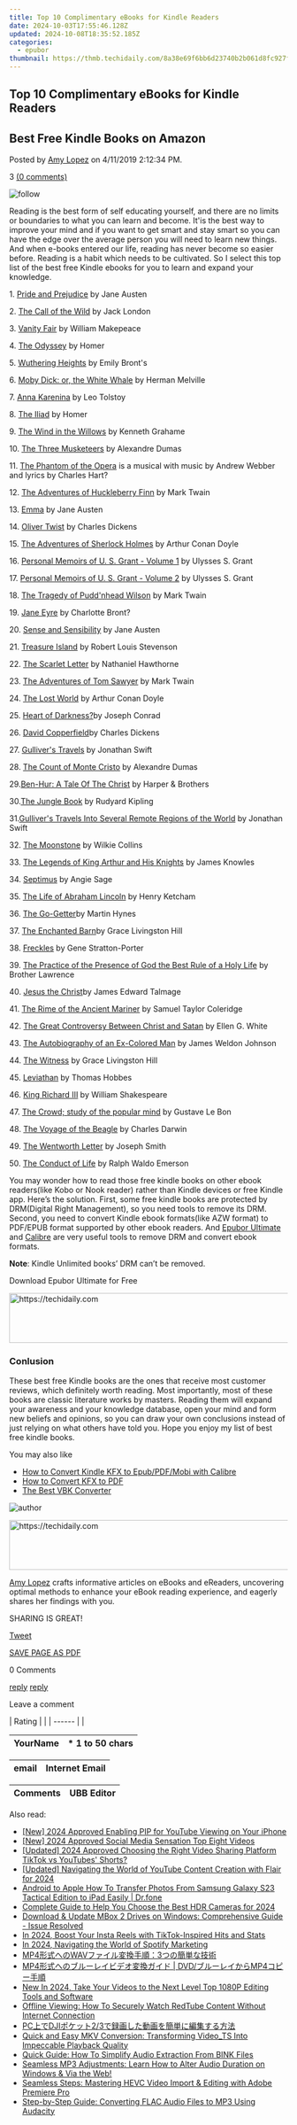 ```yaml
---
title: Top 10 Complimentary eBooks for Kindle Readers
date: 2024-10-03T17:55:46.128Z
updated: 2024-10-08T18:35:52.185Z
categories:
  - epubor
thumbnail: https://thmb.techidaily.com/8a38e69f6bb6d23740b2b061d8fc927f2b1d57e63f504706f437480fcde8cc73.jpg
---
```


## Top 10 Complimentary eBooks for Kindle Readers

## Best Free Kindle Books on Amazon

Posted by [Amy Lopez](https://shorturl.at/bmsEO) on 4/11/2019 2:12:34 PM.

3 [(0 comments)](http://www.epubor.com/#comment-area) 

![follow](http://www.epubor.com/images/follow.png)

Reading is the best form of self educating yourself, and there are no limits or boundaries to what you can learn and become. It'is the best way to improve your mind and if you want to get smart and stay smart so you can have the edge over the average person you will need to learn new things. And when e-books entered our life, reading has never become so easier before. Reading is a habit which needs to be cultivated. So I select this top list of the best free Kindle ebooks for you to learn and expand your knowledge. 

1\. [Pride and Prejudice](https://www.amazon.com/Pride-Prejudice-AmazonClassics-Jane-Austen-ebook/dp/B071SKHMDL/ref=sr%5F1%5F20?s=books&ie=UTF8&qid=1498188198&sr=1-20&keywords=free+kindle+books&refinements=p%5Fn%5Ffeature%5Fbrowse-bin%3A618073011%2Cp%5F72%3A1250221011) by Jane Austen

2\. [The Call of the Wild](https://www.amazon.com/Call-Wild-AmazonClassics-Jack-London-ebook/dp/B072C7QKRY/ref=sr%5F1%5F2?s=books&ie=UTF8&qid=1498186258&sr=1-2&keywords=The+100+greatest+novels+of+all+time) by Jack London

3\. [Vanity Fair](https://www.amazon.com/Vanity-Centaur-Classics-greatest-novels-ebook/dp/B017AT0MOW/ref=sr%5F1%5F51?s=books&ie=UTF8&qid=1498201608&sr=1-51&keywords=The+100+greatest+novels+of+all+time) by William Makepeace

4\. [The Odyssey](https://www.amazon.com/Odyssey-AmazonClassics-Homer-ebook/dp/B071JBJTFY/ref=pd%5Fsim%5F351%5F2?%5Fencoding=UTF8&psc=1&refRID=92N66QM9HXRSFV32TD9H) by Homer 

5\. [Wuthering Heights](https://www.amazon.com/Wuthering-Heights-Emily-Bront%C3%AB-ebook/dp/B004UJAOLM/ref=sr%5F1%5F1?s=books&ie=UTF8&qid=1498188198&sr=1-1&keywords=free+kindle+books&refinements=p%5Fn%5Ffeature%5Fbrowse-bin%3A618073011%2Cp%5F72%3A1250221011) by Emily Bront's

6\. [Moby Dick: or, the White Whale](https://www.amazon.com/Moby-Dick-White-Herman-Melville-ebook/dp/B004TRXX7C/ref=sr%5F1%5F32?s=books&ie=UTF8&qid=1498188198&sr=1-32&keywords=free+kindle+books&refinements=p%5Fn%5Ffeature%5Fbrowse-bin%3A618073011%2Cp%5F72%3A1250221011) by Herman Melville

7\. [Anna Karenina](https://www.amazon.com/Anna-Karenina-Leo-Tolstoy-ebook/dp/B008476UXW/ref=sr%5F1%5F37?s=books&ie=UTF8&qid=1498188198&sr=1-37&keywords=free+kindle+books&refinements=p%5Fn%5Ffeature%5Fbrowse-bin%3A618073011%2Cp%5F72%3A1250221011) by Leo Tolstoy

8\. [The Iliad](https://www.amazon.com/Iliad-Homer-ebook/dp/B00847VIBQ/ref=sr%5F1%5F90?s=books&ie=UTF8&qid=1498198601&sr=1-90&keywords=free+kindle+books&refinements=p%5Fn%5Ffeature%5Fbrowse-bin%3A618073011) by Homer

9\. [The Wind in the Willows](https://www.amazon.com/Wind-Willows-Kenneth-Grahame-ebook/dp/B0083Z9D7U/ref=sr%5F1%5F89?s=books&ie=UTF8&qid=1498198601&sr=1-89&keywords=free+kindle+books&refinements=p%5Fn%5Ffeature%5Fbrowse-bin%3A618073011) by Kenneth Grahame

10\. [The Three Musketeers](https://www.amazon.com/Three-Musketeers-Alexandre-Dumas-ebook/dp/B004TP8ZZE/ref=sr%5F1%5F136?s=books&ie=UTF8&qid=1498198863&sr=1-136&keywords=free+kindle+books&refinements=p%5Fn%5Ffeature%5Fbrowse-bin%3A618073011) by Alexandre Dumas

11\. [The Phantom of the Opera](https://www.amazon.com/Phantom-Opera-Gaston-Leroux-ebook/dp/B0084AXZRI/ref=sr%5F1%5F106?s=books&ie=UTF8&qid=1498198863&sr=1-106&keywords=free+kindle+books&refinements=p%5Fn%5Ffeature%5Fbrowse-bin%3A618073011) is a musical with music by Andrew Webber and lyrics by Charles Hart?

12\. [The Adventures of Huckleberry Finn](https://www.amazon.com/Adventures-Huckleberry-Centaur-Classics-greatest-ebook/dp/B01A9VVC88/ref=sr%5F1%5F21?s=books&ie=UTF8&qid=1498188198&sr=1-21&keywords=free+kindle+books&refinements=p%5Fn%5Ffeature%5Fbrowse-bin%3A618073011%2Cp%5F72%3A1250221011) by Mark Twain

13\. [Emma](https://www.amazon.com/Emma-Centaur-Classics-greatest-novels-ebook/dp/B01AHGH3Q0/ref=sr%5F1%5F4?s=books&ie=UTF8&qid=1498188198&sr=1-4&keywords=free+kindle+books&refinements=p%5Fn%5Ffeature%5Fbrowse-bin%3A618073011%2Cp%5F72%3A1250221011) by Jane Austen

14\. [Oliver Twist](https://www.amazon.com/Oliver-Centaur-Classics-Charles-Dickens-ebook/dp/B017S9U2T4/ref=sr%5F1%5F13?s=books&ie=UTF8&qid=1498188198&sr=1-13&keywords=free+kindle+books&refinements=p%5Fn%5Ffeature%5Fbrowse-bin%3A618073011%2Cp%5F72%3A1250221011) by Charles Dickens

15\. [The Adventures of Sherlock Holmes](https://www.amazon.com/Adventures-Sherlock-Holmes-Arthur-Conan-ebook/dp/B0082S3FA4/ref=sr%5F1%5F51?s=books&ie=UTF8&qid=1498198601&sr=1-51&keywords=free+kindle+books&refinements=p%5Fn%5Ffeature%5Fbrowse-bin%3A618073011) by Arthur Conan Doyle 

16\. [Personal Memoirs of U. S. Grant - Volume 1](https://www.amazon.com/Personal-Memoirs-U-S-Grant-ebook/dp/B0082RZGNY/ref=sr%5F1%5F182?s=books&ie=UTF8&qid=1498198886&sr=1-182&keywords=free+kindle+books&refinements=p%5Fn%5Ffeature%5Fbrowse-bin%3A618073011) by Ulysses S. Grant

17\. [Personal Memoirs of U. S. Grant - Volume 2](https://www.amazon.com/Personal-Memoirs-U-S-Grant-ebook/dp/B0082RZECM/ref=sr%5F1%5F183?s=books&ie=UTF8&qid=1498198886&sr=1-183&keywords=free+kindle+books&refinements=p%5Fn%5Ffeature%5Fbrowse-bin%3A618073011) by Ulysses S. Grant

18\. [The Tragedy of Pudd'nhead Wilson](https://www.amazon.com/Tragedy-Puddnhead-Wilson-Mark-Twain-ebook/dp/B0084B0E94/ref=sr%5F1%5F233?s=books&ie=UTF8&qid=1498199539&sr=1-233&keywords=free+kindle+books&refinements=p%5Fn%5Ffeature%5Fbrowse-bin%3A618073011) by Mark Twain

19\. [Jane Eyre](https://www.amazon.com/Jane-Centaur-Classics-greatest-novels-ebook/dp/B01AG0HHY0/ref=sr%5F1%5F40?s=books&ie=UTF8&qid=1498201463&sr=1-40&keywords=The+100+greatest+novels+of+all+time) by Charlotte Bront?

20\. [Sense and Sensibility](https://www.amazon.com/Sense-Sensibility-Wisehouse-Classics-Illustrations-ebook/dp/B01KZ2V1DW/ref=tmm%5Fkin%5Ftitle%5F0?%5Fencoding=UTF8&qid=1498203775&sr=1-1) by Jane Austen

21\. [Treasure Island](https://www.amazon.com/Treasure-Island-AmazonClassics-Robert-Stevenson-ebook/dp/B072Q1KBRT/ref=sr%5F1%5F1?s=digital-text&ie=UTF8&qid=1498204248&sr=1-1&keywords=Treasure+Island) by Robert Louis Stevenson

22\. [The Scarlet Letter](https://www.amazon.com/Scarlet-Letter-Centaur-Classics-greatest-ebook/dp/B01BLYJW7A/ref=sr%5F1%5F55?s=books&ie=UTF8&qid=1498201608&sr=1-55&keywords=The+100+greatest+novels+of+all+time) by Nathaniel Hawthorne

 23\. [The Adventures of Tom Sawyer](https://www.amazon.com/Adventures-Tom-Sawyer-AmazonClassics-ebook/dp/B072F1WKW1/ref=sr%5F1%5F1?s=digital-text&ie=UTF8&qid=1498204003&sr=1-1&keywords=The+Adventures+of+Tom+Sawyer) by Mark Twain

24\. [The Lost World](https://www.amazon.com/Lost-World-Arthur-Conan-Doyle-ebook/dp/B004UJDLJE/ref=sr%5F1%5F2?s=digital-text&ie=UTF8&qid=1498204092&sr=1-2&keywords=The+Lost+World) by Arthur Conan Doyle 

25\. [Heart of Darkness?](https://www.amazon.com/Heart-Darkness-Joseph-Conrad/dp/1576466892/ref=sr%5F1%5F12?s=books&ie=UTF8&qid=1498186258&sr=1-12&keywords=The+100+greatest+novels+of+all+time)by Joseph Conrad

26\. [David Copperfield](https://www.amazon.com/Copperfield-Centaur-Classics-greatest-novels-ebook/dp/B01AL0CJ7A/ref=sr%5F1%5F9?s=books&ie=UTF8&qid=1498186258&sr=1-9&keywords=The+100+greatest+novels+of+all+time)by Charles Dickens

27\. [Gulliver's Travels](https://www.amazon.com/Gullivers-Travels-Centaur-Classics-greatest-ebook/dp/B01AHIFTUK/ref=sr%5F1%5F11?s=books&ie=UTF8&qid=1498186258&sr=1-11&keywords=The+100+greatest+novels+of+all+time) by Jonathan Swift

28\. [The Count of Monte Cristo](https://www.amazon.com/Cristo-Centaur-Classics-greatest-novels-ebook/dp/B01A7XU76G/ref=sr%5F1%5F15?s=books&ie=UTF8&qid=1498201307&sr=1-15&keywords=The+100+greatest+novels+of+all+time) by Alexandre Dumas

29.[Ben-Hur: A Tale Of The Christ](https://www.amazon.com/Ben-Hur-Tale-Christ-Lew-Wallace-ebook/dp/B06W9GYPSK/ref=sr%5F1%5F1?s=digital-text&ie=UTF8&qid=1498204372&sr=1-1&keywords=Ben-Hur%3A+A+Tale+Of+The+Christ) by Harper & Brothers

30.[The Jungle Book](https://www.amazon.com/Jungle-Book-AmazonClassics-Rudyard-Kipling-ebook/dp/B0728MXM3Q/ref=pd%5Fsim%5F351%5F1?%5Fencoding=UTF8&psc=1&refRID=CHG54CKGXMCA7BCW7ZX0) by Rudyard Kipling

31.[Gulliver's Travels Into Several Remote Regions of the World](https://www.amazon.com/Gullivers-Travels-Several-Remote-Regions-ebook/dp/B0084B5MNW/ref=sr%5F1%5F149?s=books&ie=UTF8&qid=1498198886&sr=1-149&keywords=free+kindle+books&refinements=p%5Fn%5Ffeature%5Fbrowse-bin%3A618073011) by Jonathan Swift

32\. [The Moonstone](https://www.amazon.com/Moonstone-Dover-Thrift-Editions-ebook-dp-B00A73A6N6/dp/B00A73A6N6/ref=mt%5Fkindle?%5Fencoding=UTF8&me=&qid=1554963080) by Wilkie Collins

33\. [The Legends of King Arthur and His Knights](https://www.amazon.com/Legends-King-Arthur-His-Knights-ebook/dp/B0083ZMP5C/ref=sr%5F1%5F163?s=books&ie=UTF8&qid=1498198886&sr=1-163&keywords=free+kindle+books&refinements=p%5Fn%5Ffeature%5Fbrowse-bin%3A618073011) by James Knowles

34\. [Septimus](https://www.amazon.com/Septimus-William-John-Locke-ebook/dp/B004TIKZYA/ref=sr%5F1%5F195?s=books&ie=UTF8&qid=1498199539&sr=1-195&keywords=free+kindle+books&refinements=p%5Fn%5Ffeature%5Fbrowse-bin%3A618073011) by Angie Sage

35\. [The Life of Abraham Lincoln](https://www.amazon.com/Life-Abraham-Lincoln-Henry-Ketcham-ebook/dp/B0084A7RVI/ref=sr%5F1%5F222?s=books&ie=UTF8&qid=1498199539&sr=1-222&keywords=free+kindle+books&refinements=p%5Fn%5Ffeature%5Fbrowse-bin%3A618073011) by Henry Ketcham 

36\. [The Go-Getter](https://www.amazon.com/Go-Getter-Peter-B-Bernard-Kyne-ebook/dp/B0084BY58K/ref=sr%5F1%5F226?s=books&ie=UTF8&qid=1498199539&sr=1-226&keywords=free+kindle+books&refinements=p%5Fn%5Ffeature%5Fbrowse-bin%3A618073011)by Martin Hynes

37\. [The Enchanted Barn](https://www.amazon.com/Enchanted-Barn-Grace-Livingston-Hill-ebook/dp/B006FLEC2K/ref=sr%5F1%5F231?s=books&ie=UTF8&qid=1498199539&sr=1-231&keywords=free+kindle+books&refinements=p%5Fn%5Ffeature%5Fbrowse-bin%3A618073011)by Grace Livingston Hill

38\. [Freckles](https://www.amazon.com/Freckles-Gene-Stratton-Porter-ebook/dp/B0084B0AXY/ref=sr%5F1%5F246?s=books&ie=UTF8&qid=1498199803&sr=1-246&keywords=free+kindle+books&refinements=p%5Fn%5Ffeature%5Fbrowse-bin%3A618073011) by Gene Stratton-Porter 

39\. [The Practice of the Presence of God the Best Rule of a Holy Life](https://www.amazon.com/Practice-Presence-Best-Rule-Holy-ebook/dp/B004TQL07S/ref=sr%5F1%5F255?s=books&ie=UTF8&qid=1498199803&sr=1-255&keywords=free+kindle+books&refinements=p%5Fn%5Ffeature%5Fbrowse-bin%3A618073011) by Brother Lawrence

40\. [Jesus the Christ](https://www.amazon.com/Messiah-Mission-According-Scriptures-Ancient-ebook/dp/B004TIKNX8/ref=sr%5F1%5F262?s=books&ie=UTF8&qid=1498199803&sr=1-262&keywords=free+kindle+books&refinements=p%5Fn%5Ffeature%5Fbrowse-bin%3A618073011)by James Edward Talmage

41\. [The Rime of the Ancient Mariner](https://www.amazon.com/Ancient-Mariner-Samuel-Taylor-Coleridge-ebook/dp/B0083Z49HO/ref=sr%5F1%5F269?s=books&ie=UTF8&qid=1498199803&sr=1-269&keywords=free+kindle+books&refinements=p%5Fn%5Ffeature%5Fbrowse-bin%3A618073011) by Samuel Taylor Coleridge

42\. [The Great Controversy Between Christ and Satan](https://www.amazon.com/Great-Controversy-Between-Christ-Satan-ebook/dp/B004TRFAJQ/ref=sr%5F1%5F297?s=books&ie=UTF8&qid=1498199850&sr=1-297&keywords=free+kindle+books&refinements=p%5Fn%5Ffeature%5Fbrowse-bin%3A618073011) by Ellen G. White

43\. [The Autobiography of an Ex-Colored Man](https://www.amazon.com/Autobiography-Ex-Colored-James-Weldon-Johnson-ebook/dp/B0082UYCHM/ref=sr%5F1%5F303?s=books&ie=UTF8&qid=1498199850&sr=1-303&keywords=free+kindle+books&refinements=p%5Fn%5Ffeature%5Fbrowse-bin%3A618073011) by James Weldon Johnson

44\. [The Witness](https://www.amazon.com/Witness-Grace-Livingston-Hill-ebook/dp/B004TQN0NU/ref=sr%5F1%5F305?s=books&ie=UTF8&qid=1498199850&sr=1-305&keywords=free+kindle+books&refinements=p%5Fn%5Ffeature%5Fbrowse-bin%3A618073011) by Grace Livingston Hill

45\. [Leviathan](https://www.amazon.com/Leviathan-Thomas-Hobbes-ebook/dp/B00847ERJQ/ref=sr%5F1%5F308?s=books&ie=UTF8&qid=1498199850&sr=1-308&keywords=free+kindle+books&refinements=p%5Fn%5Ffeature%5Fbrowse-bin%3A618073011) by Thomas Hobbes

46\. [King Richard III](https://www.amazon.com/King-Richard-III-William-Shakespeare-ebook/dp/B00847SY1S/ref=sr%5F1%5F318?s=books&ie=UTF8&qid=1498199850&sr=1-318&keywords=free+kindle+books&refinements=p%5Fn%5Ffeature%5Fbrowse-bin%3A618073011) by William Shakespeare

47\. [The Crowd; study of the popular mind](https://www.amazon.com/Crowd-study-popular-mind-ebook/dp/B004UJNFQI/ref=sr%5F1%5F327?s=books&ie=UTF8&qid=1498200259&sr=1-327&keywords=free+kindle+books&refinements=p%5Fn%5Ffeature%5Fbrowse-bin%3A618073011) by Gustave Le Bon

48\. [The Voyage of the Beagle](https://www.amazon.com/Voyage-Beagle-Charles-Darwin-ebook/dp/B004TOYF40/ref=sr%5F1%5F325?s=books&ie=UTF8&qid=1498200259&sr=1-325&keywords=free+kindle+books&refinements=p%5Fn%5Ffeature%5Fbrowse-bin%3A618073011) by Charles Darwin

49\. [The Wentworth Letter](https://www.amazon.com/Wentworth-Letter-Joseph-Smith-ebook/dp/B0084A76P0/ref=sr%5F1%5F340?s=books&ie=UTF8&qid=1498200662&sr=1-340&keywords=free+kindle+books&refinements=p%5Fn%5Ffeature%5Fbrowse-bin%3A618073011) by Joseph Smith 

50\. [The Conduct of Life](https://www.amazon.com/Conduct-Life-Ralph-Waldo-Emerson-ebook/dp/B00AQMU660/ref=sr%5F1%5F371?s=books&ie=UTF8&qid=1498200662&sr=1-371&keywords=free+kindle+books&refinements=p%5Fn%5Ffeature%5Fbrowse-bin%3A618073011) by Ralph Waldo Emerson

You may wonder how to read those free kindle books on other ebook readers(like Kobo or Nook reader) rather than Kindle devices or free Kindle app. Here’s the solution. First, some free kindle books are protected by DRM(Digital Right Management), so you need tools to remove its DRM. Second, you need to convert Kindle ebook formats(like AZW format) to PDF/EPUB format supported by other ebook readers. And [Epubor Ultimate](https://epubor.com/) and [Calibre](https://calibre-ebook.com/) are very useful tools to remove DRM and convert ebook formats.

**Note**: Kindle Unlimited books’ DRM can’t be removed. 

Download Epubor Ultimate for Free

[](https://tools.techidaily.com/epubor/ultimate/) [](https://tools.techidaily.com/epubor/ultimate/) 

<!-- affiliate ads begin -->
<a href="https://aligracehair.sjv.io/c/5597632/1868575/19272" target="_top" id="1868575">
  <img src="//a.impactradius-go.com/display-ad/19272-1868575" border="0" alt="https://techidaily.com" width="728" height="90"/>
</a>
<img height="0" width="0" src="https://aligracehair.sjv.io/i/5597632/1868575/19272" style="position:absolute;visibility:hidden;" border="0" />
<!-- affiliate ads end -->

### Conlusion

These best free Kindle books are the ones that receive most customer reviews, which definitely worth reading. Most importantly, most of these books are classic literature works by masters. Reading them will expand your awareness and your knowledge database, open your mind and form new beliefs and opinions, so you can draw your own conclusions instead of just relying on what others have told you. Hope you enjoy my list of best free kindle books.

You may also like

* [How to Convert Kindle KFX to Epub/PDF/Mobi with Calibre](https://tools.techidaily.com/epubor/products/)
* [How to Convert KFX to PDF](https://tools.techidaily.com/epubor/products/)
* [The Best VBK Converter](https://tools.techidaily.com/epubor/products/)

![author](http://www.epubor.com/images/uppic/Hillary.png)

<!-- affiliate ads begin -->
<a href="https://aligracehair.sjv.io/c/5597632/1948937/19272" target="_top" id="1948937">
  <img src="//a.impactradius-go.com/display-ad/19272-1948937" border="0" alt="https://techidaily.com" width="728" height="90"/>
</a>
<img height="0" width="0" src="https://aligracehair.sjv.io/i/5597632/1948937/19272" style="position:absolute;visibility:hidden;" border="0" />
<!-- affiliate ads end -->

[Amy Lopez](https://shorturl.at/bmsEO) crafts informative articles on eBooks and eReaders, uncovering optimal methods to enhance your eBook reading experience, and eagerly shares her findings with you.

SHARING IS GREAT!

[Tweet](https://twitter.com/share) 

[SAVE PAGE AS PDF](https://tools.techidaily.com/epubor/products/) 

0 Comments

[reply](https://tools.techidaily.com/epubor/products/) [reply](https://tools.techidaily.com/epubor/products/) 

Leave a comment

| Rating |  |
| ------ |  |

| YourName | \*  1 to 50 chars |
| -------- | ----------------- |

| email | Internet Email |
| ----- | -------------- |

| Comments | UBB Editor |
| -------- | ---------- |

<ins class="adsbygoogle"
     style="display:block"
     data-ad-format="autorelaxed"
     data-ad-client="ca-pub-7571918770474297"
     data-ad-slot="1223367746"></ins>

<ins class="adsbygoogle"
     style="display:block"
     data-ad-client="ca-pub-7571918770474297"
     data-ad-slot="8358498916"
     data-ad-format="auto"
     data-full-width-responsive="true"></ins>

<span class="atpl-alsoreadstyle">Also read:</span>
<div><ul>
<li><a href="https://article-posts.techidaily.com/new-2024-approved-enabling-pip-for-youtube-viewing-on-your-iphone/"><u>[New] 2024 Approved Enabling PIP for YouTube Viewing on Your iPhone</u></a></li>
<li><a href="https://facebook-video-content.techidaily.com/new-2024-approved-social-media-sensation-top-eight-videos/"><u>[New] 2024 Approved Social Media Sensation Top Eight Videos</u></a></li>
<li><a href="https://facebook-video-footage.techidaily.com/updated-2024-approved-choosing-the-right-video-sharing-platform-tiktok-vs-youtubes-shorts/"><u>[Updated] 2024 Approved Choosing the Right Video Sharing Platform TikTok vs YouTubes' Shorts?</u></a></li>
<li><a href="https://youtube-web.techidaily.com/ed-navigating-the-world-of-youtube-content-creation-with-flair-for-2024/"><u>[Updated] Navigating the World of YouTube Content Creation with Flair for 2024</u></a></li>
<li><a href="https://blog-min.techidaily.com/android-to-apple-how-to-transfer-photos-from-samsung-galaxy-s23-tactical-edition-to-ipad-easily-drfone-by-drfone-transfer-from-android-transfer-from-android/"><u>Android to Apple How To Transfer Photos From Samsung Galaxy S23 Tactical Edition to iPad Easily | Dr.fone</u></a></li>
<li><a href="https://fox-friendly.techidaily.com/complete-guide-to-help-you-choose-the-best-hdr-cameras-for-2024/"><u>Complete Guide to Help You Choose the Best HDR Cameras for 2024</u></a></li>
<li><a href="https://hardware-help.techidaily.com/download-and-update-mbox-2-drives-on-windows-comprehensive-guide-issue-resolved/"><u>Download & Update MBox 2 Drives on Windows: Comprehensive Guide - Issue Resolved</u></a></li>
<li><a href="https://instagram-video-files.techidaily.com/in-2024-boost-your-insta-reels-with-tiktok-inspired-hits-and-stats/"><u>In 2024, Boost Your Insta Reels with TikTok-Inspired Hits and Stats</u></a></li>
<li><a href="https://extra-skills.techidaily.com/in-2024-navigating-the-world-of-spotify-marketing/"><u>In 2024, Navigating the World of Spotify Marketing</u></a></li>
<li><a href="https://discover-bits.techidaily.com/mp4wav3/"><u>MP4形式へのWAVファイル変換手順：3つの簡単な技術</u></a></li>
<li><a href="https://discover-bits.techidaily.com/mp4-dvdmp4/"><u>MP4形式へのブルーレイビデオ変換ガイド | DVD/ブルーレイからMP4コピー手順</u></a></li>
<li><a href="https://ai-driven-video-production.techidaily.com/new-in-2024-take-your-videos-to-the-next-level-top-1080p-editing-tools-and-software/"><u>New In 2024, Take Your Videos to the Next Level Top 1080P Editing Tools and Software</u></a></li>
<li><a href="https://discover-bits.techidaily.com/offline-viewing-how-to-securely-watch-redtube-content-without-internet-connection/"><u>Offline Viewing: How To Securely Watch RedTube Content Without Internet Connection</u></a></li>
<li><a href="https://discover-bits.techidaily.com/pcdji23/"><u>PC上でDJIポケット2/3で録画した動画を簡単に編集する方法</u></a></li>
<li><a href="https://discover-bits.techidaily.com/quick-and-easy-mkv-conversion-transforming-videots-into-impeccable-playback-quality/"><u>Quick and Easy MKV Conversion: Transforming Video_TS Into Impeccable Playback Quality</u></a></li>
<li><a href="https://discover-bits.techidaily.com/quick-guide-how-to-simplify-audio-extraction-from-bink-files/"><u>Quick Guide: How To Simplify Audio Extraction From BINK Files</u></a></li>
<li><a href="https://discover-bits.techidaily.com/seamless-mp3-adjustments-learn-how-to-alter-audio-duration-on-windows-and-via-the-web/"><u>Seamless MP3 Adjustments: Learn How to Alter Audio Duration on Windows & Via the Web!</u></a></li>
<li><a href="https://discover-bits.techidaily.com/seamless-steps-mastering-hevc-video-import-and-editing-with-adobe-premiere-pro/"><u>Seamless Steps: Mastering HEVC Video Import & Editing with Adobe Premiere Pro</u></a></li>
<li><a href="https://discover-bits.techidaily.com/step-by-step-guide-converting-flac-audio-files-to-mp3-using-audacity/"><u>Step-by-Step Guide: Converting FLAC Audio Files to MP3 Using Audacity</u></a></li>
</ul></div>

